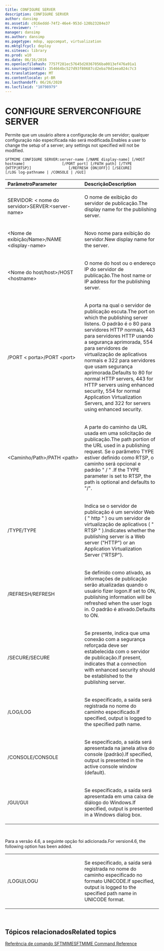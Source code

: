 ```yaml
---
title: CONFIGURE SERVER
description: CONFIGURE SERVER
author: dansimp
ms.assetid: c916eddd-74f2-46e4-953d-120b23284e37
ms.reviewer: ''
manager: dansimp
ms.author: dansimp
ms.pagetype: mdop, appcompat, virtualization
ms.mktglfcycl: deploy
ms.sitesec: library
ms.prod: w10
ms.date: 06/16/2016
ms.openlocfilehash: 7757f281ec57645d20367056ba0013ef476a91a1
ms.sourcegitcommit: 354664bc527d93f80687cd2eba70d1eea024c7c3
ms.translationtype: MT
ms.contentlocale: pt-BR
ms.lasthandoff: 06/26/2020
ms.locfileid: "10798979"
---
```

# <span data-ttu-id="63972-103">CONFIGURE SERVER</span><span class="sxs-lookup"><span data-stu-id="63972-103">CONFIGURE SERVER</span></span>


<span data-ttu-id="63972-104">Permite que um usuário altere a configuração de um servidor; qualquer configuração não especificada não será modificada.</span><span class="sxs-lookup"><span data-stu-id="63972-104">Enables a user to change the setup of a server; any settings not specified will not be modified.</span></span>

`SFTMIME CONFIGURE SERVER:server-name [/NAME display-name] [/HOST hostname]                 [/PORT port] [/PATH path] [/TYPE {HTTP|RTSP}]                 [/REFRESH {ON|OFF}] [/SECURE]                 [/LOG log-pathname | /CONSOLE | /GUI]`

<table>
<colgroup>
<col width="50%" />
<col width="50%" />
</colgroup>
<thead>
<tr class="header">
<th align="left"><span data-ttu-id="63972-105">Parâmetro</span><span class="sxs-lookup"><span data-stu-id="63972-105">Parameter</span></span></th>
<th align="left"><span data-ttu-id="63972-106">Descrição</span><span class="sxs-lookup"><span data-stu-id="63972-106">Description</span></span></th>
</tr>
</thead>
<tbody>
<tr class="odd">
<td align="left"><p><span data-ttu-id="63972-107">SERVIDOR: &lt; nome do servidor&gt;</span><span class="sxs-lookup"><span data-stu-id="63972-107">SERVER:&lt;server-name&gt;</span></span></p></td>
<td align="left"><p><span data-ttu-id="63972-108">O nome de exibição do servidor de publicação.</span><span class="sxs-lookup"><span data-stu-id="63972-108">The display name for the publishing server.</span></span></p></td>
</tr>
<tr class="even">
<td align="left"><p><span data-ttu-id="63972-109">&lt;Nome de exibição/Name&gt;</span><span class="sxs-lookup"><span data-stu-id="63972-109">/NAME &lt;display-name&gt;</span></span></p></td>
<td align="left"><p><span data-ttu-id="63972-110">Novo nome para exibição do servidor.</span><span class="sxs-lookup"><span data-stu-id="63972-110">New display name for the server.</span></span></p></td>
</tr>
<tr class="odd">
<td align="left"><p><span data-ttu-id="63972-111">&lt;Nome do host/host&gt;</span><span class="sxs-lookup"><span data-stu-id="63972-111">/HOST &lt;hostname&gt;</span></span></p></td>
<td align="left"><p><span data-ttu-id="63972-112">O nome do host ou o endereço IP do servidor de publicação.</span><span class="sxs-lookup"><span data-stu-id="63972-112">The host name or IP address for the publishing server.</span></span></p></td>
</tr>
<tr class="even">
<td align="left"><p><span data-ttu-id="63972-113">/PORT &lt; porta&gt;</span><span class="sxs-lookup"><span data-stu-id="63972-113">/PORT &lt;port&gt;</span></span></p></td>
<td align="left"><p><span data-ttu-id="63972-114">A porta na qual o servidor de publicação escuta.</span><span class="sxs-lookup"><span data-stu-id="63972-114">The port on which the publishing server listens.</span></span> <span data-ttu-id="63972-115">O padrão é o 80 para servidores HTTP normais, 443 para servidores HTTP usando a segurança aprimorada, 554 para servidores de virtualização de aplicativos normais e 322 para servidores que usam segurança aprimorada.</span><span class="sxs-lookup"><span data-stu-id="63972-115">Defaults to 80 for normal HTTP servers, 443 for HTTP servers using enhanced security, 554 for normal Application Virtualization Servers, and 322 for servers using enhanced security.</span></span></p></td>
</tr>
<tr class="odd">
<td align="left"><p><span data-ttu-id="63972-116">&lt;Caminho/Path&gt;</span><span class="sxs-lookup"><span data-stu-id="63972-116">/PATH &lt;path&gt;</span></span></p></td>
<td align="left"><p><span data-ttu-id="63972-117">A parte do caminho da URL usada em uma solicitação de publicação.</span><span class="sxs-lookup"><span data-stu-id="63972-117">The path portion of the URL used in a publishing request.</span></span> <span data-ttu-id="63972-118">Se o parâmetro TYPE estiver definido como RTSP, o caminho será opcional e padrão &quot; / &quot; .</span><span class="sxs-lookup"><span data-stu-id="63972-118">If the TYPE parameter is set to RTSP, the path is optional and defaults to &quot;/&quot;.</span></span></p></td>
</tr>
<tr class="even">
<td align="left"><p><span data-ttu-id="63972-119">/TYPE</span><span class="sxs-lookup"><span data-stu-id="63972-119">/TYPE</span></span></p></td>
<td align="left"><p><span data-ttu-id="63972-120">Indica se o servidor de publicação é um servidor Web ( &quot; http &quot; ) ou um servidor de virtualização de aplicativos ( &quot; RTSP &quot; ).</span><span class="sxs-lookup"><span data-stu-id="63972-120">Indicates whether the publishing server is a Web server (&quot;HTTP&quot;) or an Application Virtualization Server (&quot;RTSP&quot;).</span></span></p></td>
</tr>
<tr class="odd">
<td align="left"><p><span data-ttu-id="63972-121">/REFRESH</span><span class="sxs-lookup"><span data-stu-id="63972-121">/REFRESH</span></span></p></td>
<td align="left"><p><span data-ttu-id="63972-122">Se definido como ativado, as informações de publicação serão atualizadas quando o usuário fizer logon.</span><span class="sxs-lookup"><span data-stu-id="63972-122">If set to ON, publishing information will be refreshed when the user logs in.</span></span> <span data-ttu-id="63972-123">O padrão é ativado.</span><span class="sxs-lookup"><span data-stu-id="63972-123">Defaults to ON.</span></span></p></td>
</tr>
<tr class="even">
<td align="left"><p><span data-ttu-id="63972-124">/SECURE</span><span class="sxs-lookup"><span data-stu-id="63972-124">/SECURE</span></span></p></td>
<td align="left"><p><span data-ttu-id="63972-125">Se presente, indica que uma conexão com a segurança reforçada deve ser estabelecida com o servidor de publicação.</span><span class="sxs-lookup"><span data-stu-id="63972-125">If present, indicates that a connection with enhanced security should be established to the publishing server.</span></span></p></td>
</tr>
<tr class="odd">
<td align="left"><p><span data-ttu-id="63972-126">/LOG</span><span class="sxs-lookup"><span data-stu-id="63972-126">/LOG</span></span></p></td>
<td align="left"><p><span data-ttu-id="63972-127">Se especificado, a saída será registrada no nome do caminho especificado.</span><span class="sxs-lookup"><span data-stu-id="63972-127">If specified, output is logged to the specified path name.</span></span></p></td>
</tr>
<tr class="even">
<td align="left"><p><span data-ttu-id="63972-128">/CONSOLE</span><span class="sxs-lookup"><span data-stu-id="63972-128">/CONSOLE</span></span></p></td>
<td align="left"><p><span data-ttu-id="63972-129">Se especificado, a saída será apresentada na janela ativa do console (padrão).</span><span class="sxs-lookup"><span data-stu-id="63972-129">If specified, output is presented in the active console window (default).</span></span></p></td>
</tr>
<tr class="odd">
<td align="left"><p><span data-ttu-id="63972-130">/GUI</span><span class="sxs-lookup"><span data-stu-id="63972-130">/GUI</span></span></p></td>
<td align="left"><p><span data-ttu-id="63972-131">Se especificado, a saída será apresentada em uma caixa de diálogo do Windows.</span><span class="sxs-lookup"><span data-stu-id="63972-131">If specified, output is presented in a Windows dialog box.</span></span></p></td>
</tr>
</tbody>
</table>

 

<span data-ttu-id="63972-132">Para a versão 4.6, a seguinte opção foi adicionada.</span><span class="sxs-lookup"><span data-stu-id="63972-132">For version4.6, the following option has been added.</span></span>

<table>
<colgroup>
<col width="50%" />
<col width="50%" />
</colgroup>
<tbody>
<tr class="odd">
<td align="left"><p><span data-ttu-id="63972-133">/LOGU</span><span class="sxs-lookup"><span data-stu-id="63972-133">/LOGU</span></span></p></td>
<td align="left"><p><span data-ttu-id="63972-134">Se especificado, a saída será registrada no nome do caminho especificado no formato UNICODE.</span><span class="sxs-lookup"><span data-stu-id="63972-134">If specified, output is logged to the specified path name in UNICODE format.</span></span></p></td>
</tr>
</tbody>
</table>

 

## <span data-ttu-id="63972-135">Tópicos relacionados</span><span class="sxs-lookup"><span data-stu-id="63972-135">Related topics</span></span>


[<span data-ttu-id="63972-136">Referência de comando SFTMIME</span><span class="sxs-lookup"><span data-stu-id="63972-136">SFTMIME Command Reference</span></span>](sftmime--command-reference.md)

 

 





